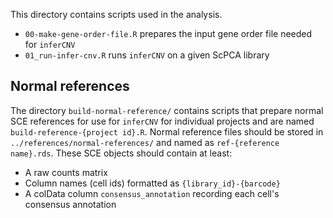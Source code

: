 This directory contains scripts used in the analysis.

* `00-make-gene-order-file.R` prepares the input gene order file needed for `inferCNV`
* `01_run-infer-cnv.R` runs `inferCNV` on a given ScPCA library


## Normal references

The directory `build-normal-reference/` contains scripts that prepare normal SCE references for use for `inferCNV` for individual projects and are named `build-reference-{project id}.R`.
Normal reference files should be stored in `../references/normal-references/` and named as `ref-{reference name}.rds`.
These SCE objects should contain at least:

* A raw counts matrix
* Column names (cell ids) formatted as `{library_id}-{barcode}`
* A colData column `consensus_annotation` recording each cell's consensus annotation
